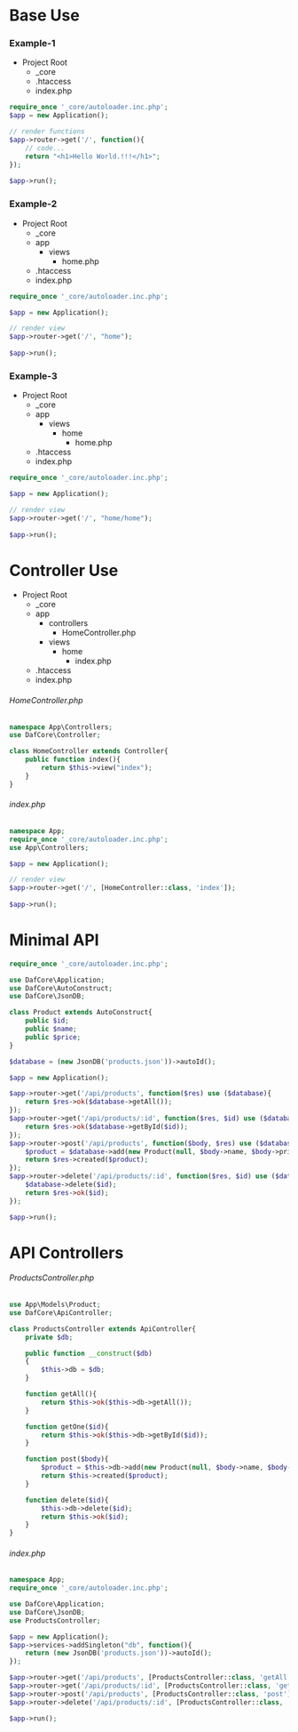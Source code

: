 # Base Use
### Example-1
- Project Root
  - _core
  - .htaccess
  - index.php

```php
require_once '_core/autoloader.inc.php';
$app = new Application();

// render functions
$app->router->get('/', function(){
    // code...
    return "<h1>Hello World.!!!</h1>";
});
  
$app->run();            
```
### Example-2
- Project Root
  - _core
  - app
    - views
        - home.php
  - .htaccess
  - index.php

```php
require_once '_core/autoloader.inc.php';

$app = new Application();

// render view
$app->router->get('/', "home");
  
$app->run();            
```
### Example-3
- Project Root
  - _core
  - app
    - views
        - home
            - home.php
  - .htaccess
  - index.php

```php
require_once '_core/autoloader.inc.php';

$app = new Application();

// render view
$app->router->get('/', "home/home");
  
$app->run();            
```

# Controller Use
- Project Root
  - _core
  - app
    - controllers
        - HomeController.php
    - views
        - home
            - index.php
  - .htaccess
  - index.php

###### HomeController.php
```php
namespace App\Controllers;
use DafCore\Controller;

class HomeController extends Controller{
    public function index(){
        return $this->view("index");
    }
}         
```
###### index.php
```php
namespace App;
require_once '_core/autoloader.inc.php';
use App\Controllers;

$app = new Application();

// render view
$app->router->get('/', [HomeController::class, 'index']);
  
$app->run();            
```


# Minimal API
```php
require_once '_core/autoloader.inc.php';

use DafCore\Application;
use DafCore\AutoConstruct;
use DafCore\JsonDB;

class Product extends AutoConstruct{
    public $id;
    public $name;
    public $price;
}

$database = (new JsonDB('products.json'))->autoId();

$app = new Application();

$app->router->get('/api/products', function($res) use ($database){
    return $res->ok($database->getAll());
});
$app->router->get('/api/products/:id', function($res, $id) use ($database){
    return $res->ok($database->getById($id));
});
$app->router->post('/api/products', function($body, $res) use ($database){
    $product = $database->add(new Product(null, $body->name, $body->price));
    return $res->created($product);
});
$app->router->delete('/api/products/:id', function($res, $id) use ($database){
    $database->delete($id);
    return $res->ok($id);
});

$app->run();

```


# API Controllers
###### ProductsController.php
```php
use App\Models\Product;
use DafCore\ApiController;

class ProductsController extends ApiController{
    private $db;

    public function __construct($db)
    {
        $this->db = $db;
    }

    function getAll(){
        return $this->ok($this->db->getAll());
    }

    function getOne($id){
        return $this->ok($this->db->getById($id));
    }

    function post($body){
        $product = $this->db->add(new Product(null, $body->name, $body->price));
        return $this->created($product);
    }

    function delete($id){
        $this->db->delete($id);
        return $this->ok($id);
    }
}
```
###### index.php
```php
namespace App;
require_once '_core/autoloader.inc.php';

use DafCore\Application;
use DafCore\JsonDB;
use ProductsController;

$app = new Application();
$app->services->addSingleton("db", function(){
    return (new JsonDB('products.json'))->autoId();
});

$app->router->get('/api/products', [ProductsController::class, 'getAll']);
$app->router->get('/api/products/:id', [ProductsController::class, 'getOne']);
$app->router->post('/api/products', [ProductsController::class, 'post']);
$app->router->delete('/api/products/:id', [ProductsController::class, 'delete']);

$app->run();
```